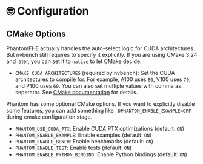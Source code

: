 # 🤓 Configuration

## CMake Options

PhantomFHE actually handles the auto-select logic for CUDA architectures. But nvbench still requires to specify it explicitly. If you are using CMake 3.24 and later, you can set it to `native` to let CMake decide.

* `CMAKE_CUDA_ARCHITECTURES` (required by nvbench): Set the CUDA architectures to compile for. For example, A100 uses `80`, V100 uses `70`, and P100 uses `60`. You can also set multiple values with comma as seperator. See [CMake documentation](https://cmake.org/cmake/help/latest/variable/CMAKE\_CUDA\_ARCHITECTURES.html#variable:CMAKE\_CUDA\_ARCHITECTURES) for details.

Phantom has some optional CMake options. If you want to explicitly disable some features, you can add something like `-DPHANTOM_ENABLE_EXAMPLE=OFF` during cmake configuration stage.

* `PHANTOM_USE_CUDA_PTX`: Enable CUDA PTX optimizations (default: `ON`)
* `PHANTOM_ENABLE_EXAMPLE`: Enable examples (default: `ON`)
* `PHANTOM_ENABLE_BENCH`: Enable benchmarks (default: `ON`)
* `PHANTOM_ENABLE_TEST`: Enable tests (default: `ON`)
* `PHANTOM_ENABLE_PYTHON_BINDING`: Enable Python bindings (default: `ON`)
